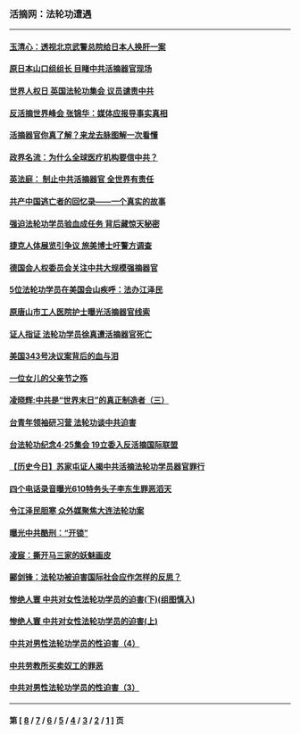 ### 活摘网：法轮功遭遇
---
#### [玉清心：透视北京武警总院给日本人换肝一案](../../pages/nf5881/n13771978.md?01240430) 
#### [原日本山口组组长 目睹中共活摘器官现场](../../pages/nf5881/n13767360.md?01240430) 
#### [世界人权日 英国法轮功集会 议员谴责中共](../../pages/nf5881/n13431763.md?01240430) 
#### [反活摘世界峰会 张锦华：媒体应报导事实真相](../../pages/nf5881/n13278502.md?01240430) 
#### [活摘器官你真了解？来龙去脉图解一次看懂](../../pages/nf5881/n13013820.md?01240430) 
#### [政界名流：为什么全球医疗机构要信中共？](../../pages/nf5881/n11945479.md?01240430) 
#### [英法庭： 制止中共活摘器官 全世界有责任](../../pages/nf5881/n11330691.md?01240430) 
#### [共产中国逃亡者的回忆录——一个真实的故事](../../pages/nf5881/n10918649.md?01240430) 
#### [强迫法轮功学员验血成任务 背后藏惊天秘密](../../pages/nf5881/n4252384.md?01240430) 
#### [捷克人体展览引争议 旅美博士吁警方调查](../../pages/nf5881/n9429187.md?01240430) 
#### [德国会人权委员会关注中共大规模强摘器官](../../pages/nf5881/n8418950.md?01240430) 
#### [5位法轮功学员在美国会山疾呼：法办江泽民](../../pages/nf5881/n8101519.md?01240430) 
#### [原唐山市工人医院护士曝光活摘器官线索](../../pages/nf5881/n8076384.md?01240430) 
#### [证人指证 法轮功学员徐真遭活摘器官死亡](../../pages/nf5881/n8042467.md?01240430) 
#### [美国343号决议案背后的血与泪](../../pages/nf5881/n8020684.md?01240430) 
#### [一位女儿的父亲节之殇](../../pages/nf5881/n8014122.md?01240430) 
#### [凌晓辉:中共是“世界末日”的真正制造者（三）](../../pages/nf5881/n4210333.md?01240430) 
#### [台青年领袖研习营 法轮功谈中共迫害](../../pages/nf5881/n4141857.md?01240430) 
#### [台法轮功纪念4‧25集会 19立委入反活摘国际联盟](../../pages/nf5881/n4141821.md?01240430) 
#### [【历史今日】苏家屯证人揭中共活摘法轮功学员器官罪行](../../pages/nf5881/n4135912.md?01240430) 
#### [四个电话录音曝光610特务头子李东生罪恶滔天](../../pages/nf5881/n4040060.md?01240430) 
#### [令江泽民胆寒 众外媒聚焦大连法轮功案](../../pages/nf5881/n3932671.md?01240430) 
#### [曝光中共酷刑：“开锁”](../../pages/nf5881/n3889373.md?01240430) 
#### [凌宸：撕开马三家的妖魅画皮](../../pages/nf5881/n3849369.md?01240430) 
#### [郦剑锋：法轮功被迫害国际社会应作怎样的反思？](../../pages/nf5881/n3824560.md?01240430) 
#### [惨绝人寰 中共对女性法轮功学员的迫害(下)(组图慎入)](../../pages/nf5881/n3816285.md?01240430) 
#### [惨绝人寰 中共对女性法轮功学员的迫害(上)](../../pages/nf5881/n3815374.md?01240430) 
#### [中共对男性法轮功学员的性迫害（4）](../../pages/nf5881/n3769144.md?01240430) 
#### [中共劳教所买卖奴工的罪恶](../../pages/nf5881/n3769378.md?01240430) 
#### [中共对男性法轮功学员的性迫害（3）](../../pages/nf5881/n3768231.md?01240430) 

---
#### 第 [ [8](./8.md?01240430) / [7](./7.md?01240430) / [6](./6.md?01240430) / [5](./5.md?01240430) / [4](./4.md?01240430) / [3](./3.md?01240430) / [2](./2.md?01240430) / [1](./1.md?01240430) ] 页
